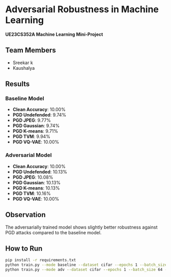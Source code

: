 # Adversarial Robustness in Machine Learning

**UE23CS352A Machine Learning Mini-Project**

## Team Members
- Sreekar k
- Kaushalya 

## Results

### Baseline Model
- **Clean Accuracy**: 10.00%
- **PGD Undefended**: 9.74%
- **PGD JPEG**: 9.77%
- **PGD Gaussian**: 9.74%
- **PGD K-means**: 9.71%
- **PGD TVM**: 9.94%
- **PGD VQ-VAE**: 10.00%

### Adversarial Model
- **Clean Accuracy**: 10.00%
- **PGD Undefended**: 10.13%
- **PGD JPEG**: 10.08%
- **PGD Gaussian**: 10.13%
- **PGD K-means**: 10.13%
- **PGD TVM**: 10.16%
- **PGD VQ-VAE**: 10.00%

## Observation
The adversarially trained model shows slightly better robustness against PGD attacks compared to the baseline model.

## How to Run
```bash
pip install -r requirements.txt
python train.py --mode baseline --dataset cifar --epochs 1 --batch_size 64 --device cpu
python train.py --mode adv --dataset cifar --epochs 1 --batch_size 64 --device cpu
